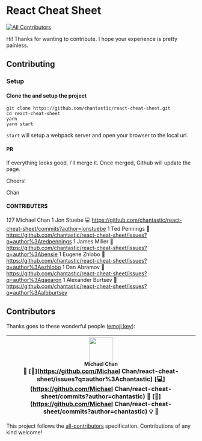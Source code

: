 # React Cheat Sheet
[![All Contributors](https://img.shields.io/badge/all_contributors-1-orange.svg?style=flat-square)](#contributors)

Hi! Thanks for wanting to contribute. I hope your experience is pretty painless.

## Contributing

### Setup

#### Clone the and setup the project

    git clone https://github.com/chantastic/react-cheat-sheet.git
    cd react-cheat-sheet
    yarn
    yarn start

`start` will setup a webpack server and open your browser to the local url.

#### PR

If everything looks good, I'll merge it. Once merged, Github will update the page.

Cheers!

Chan

#### CONTRIBUTERS
   127  Michael Chan
     1  Jon Stuebe
     💻 https://github.com/chantastic/react-cheat-sheet/commits?author=jonstuebe
     1  Ted Pennings
     🐛 https://github.com/chantastic/react-cheat-sheet/issues?q=author%3Atedpennings
     1  James Miller
     🐛 https://github.com/chantastic/react-cheat-sheet/issues?q=author%3Abensie
     1  Eugene Zhlobo
     🐛 https://github.com/chantastic/react-cheat-sheet/issues?q=author%3Aezhlobo
     1  Dan Abramov
     🐛 https://github.com/chantastic/react-cheat-sheet/issues?q=author%3Agaearon
     1  Alexander Burtsev
     🐛 https://github.com/chantastic/react-cheat-sheet/issues?q=author%3Aalbburtsev
## Contributors

Thanks goes to these wonderful people ([emoji key](https://github.com/kentcdodds/all-contributors#emoji-key)):

<!-- ALL-CONTRIBUTORS-LIST:START - Do not remove or modify this section -->
| [<img src="https://avatars1.githubusercontent.com/u/658360?v=3" width="64px;"/><br /><sub>Michael Chan</sub>](http://twitter.com/chantastic)<br />💬 [🐛](https://github.com/Michael Chan/react-cheat-sheet/issues?q=author%3Achantastic) [💻](https://github.com/Michael Chan/react-cheat-sheet/commits?author=chantastic) 🎨 [📖](https://github.com/Michael Chan/react-cheat-sheet/commits?author=chantastic) 💡 👀 |
| :---: |
<!-- ALL-CONTRIBUTORS-LIST:END -->

This project follows the [all-contributors](https://github.com/kentcdodds/all-contributors) specification. Contributions of any kind welcome!